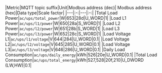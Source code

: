 |Metric|MQTT topic suffix|Unit|Modbus address (dec)| Modbus address (hex)|Data type|Scale factor|
|---|:-:|---|:-:|
|Total Load Power|`ac/ups/total_power`|W|653|28d|U_WORD|1|
|Load L1 Power|`ac/ups/l1/power`|W|650|28a|S_WORD|1|
|Load L2 Power|`ac/ups/l2/power`|W|651|28b|S_WORD|1|
|Load L3 Power|`ac/ups/l3/power`|W|652|28c|S_WORD|1|
|Load Voltage L1|`ac/ups/l1/voltage`|V|644|284|U_WORD|0.1|
|Load Voltage L2|`ac/ups/l2/voltage`|V|645|285|U_WORD|0.1|
|Load Voltage L3|`ac/ups/l3/voltage`|V|646|286|U_WORD|0.1|
|Daily Load Consumption|`ac/ups/daily_energy`|kWh|526|20e|U_WORD|0.1|
|Total Load Consumption|`ac/ups/total_energy`|kWh|527,528|20f,210|U_DWORD (LW,HW)|0.1|
